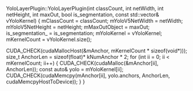 YoloLayerPlugin::YoloLayerPlugin(int classCount, int netWidth, int netHeight, int maxOut, bool is_segmentation, const std::vector<YoloKernel>& vYoloKernel) {
  mClassCount = classCount;
  mYoloV5NetWidth = netWidth; 
  mYoloV5NetHeight = netHeight;
  mMaxOutObject = maxOut;
  is_segmentation_ = is_segmentation;
  mYoloKernel = vYoloKernel; 
  mKernelCount = vYoloKernel.size(); 

  CUDA_CHECK(cudaMallocHost(&mAnchor, mKernelCount * sizeof(void*))); 
  size_t AnchorLen = sizeof(float)* kNumAnchor * 2; 
  for (int ii = 0; ii < mKernelCount; ii++) { 
    CUDA_CHECK(cudaMalloc(&mAnchor[ii], AnchorLen)); 
    const auto& yolo = mYoloKernel[ii];
    CUDA_CHECK(cudaMemcpy(mAnchor[ii], yolo.anchors, AnchorLen, cudaMemcpyHostToDevice)); 
  }
}
